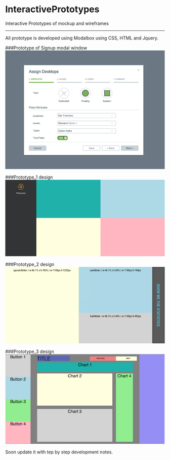 # InteractivePrototypes
Interactive Prototypes of mockup and wireframes

---
All prototype is developed using Modalbox using CSS, HTML and Jquery. 

###Prototype of Signup modal window
![Signup modal window](Signup-Modal-Window/imgs/screenshot.png "Signup modal window screenshot")

###Prototype_1 design
![Prototype_1](Prototype_1/images/Prototype_1.png "Prototype_1 Image")


###Prototype_2 design
![Prototype_2](Prototype_2/images/Prototype_2.png "Prototype_2 Image")


###Prototype_3 design
![Prototype_3](Prototype_3/images/Prototype_3.png "Prototype_3 Image")


Soon update it with tep by step development notes. 